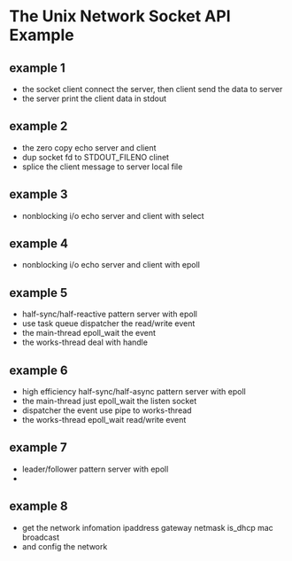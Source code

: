 # The Unix Network Socket API Example
## example 1
* the socket client connect the server, then client send the data to server
* the server print the client data in stdout
## example 2
* the zero copy echo server and client
* dup socket fd to STDOUT_FILENO clinet 
* splice the client message to server local file
## example 3
* nonblocking i/o echo server and client with select
## example 4 
* nonblocking i/o echo server and client with epoll
## example 5
* half-sync/half-reactive pattern server with epoll
* use task queue dispatcher the read/write event
* the main-thread epoll_wait the event 
* the works-thread deal with handle
## example 6
* high efficiency half-sync/half-async pattern server with epoll
* the main-thread just epoll_wait the listen socket 
* dispatcher the event use pipe to works-thread
* the works-thread epoll_wait read/write event
## example 7
* leader/follower pattern server with epoll
* 
## example 8 
* get the network infomation ipaddress gateway netmask is_dhcp mac broadcast
* and config the network 
